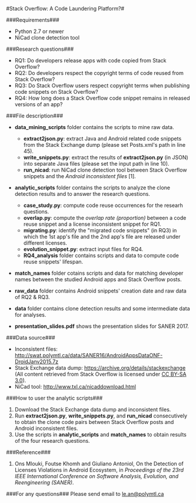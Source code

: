 #Stack Overflow: A Code Laundering Platform?#

###Requirements###
- Python 2.7 or newer
- NiCad clone detection tool

###Research questions###
- RQ1: Do developers release apps with code copied from Stack Overflow?
- RQ2: Do developers respect the copyright terms of code reused from Stack Overflow?
- RQ3: Do Stack Overflow users respect copyright terms when publishing code snippets on Stack Overflow?
- RQ4: How long does a Stack Overflow code snippet remains in released versions of an app?

###File description###
- **data_mining_scripts** folder contains the scripts to mine raw data.
	- **extract2json.py**: extract Java and Android related code snippets from the Stack Exchange dump (please set Posts.xml's path in line 45).
    - **write_snippets.py**: extract the results of **extract2json.py** (in JSON) into separate Java files (please set the input path in line 10).
    - **run_nicad**: run NiCad clone detection tool between Stack Overflow snippets and the _Android inconsistent files_ [1].

- **analytic_scripts** folder contains the scripts to analyze the clone detection results and to answer the research questions.
  - **case_study.py**: compute code reuse occurrences for the researh questions.
  - **overlap.py**: compute the _overlap rate (proportion)_ between a code reuse snippet and a license inconsistent snippet for RQ1.
  - **migrating.py**: identify the "migrated code snippets" (in RQ3) in which the 1st app's file and the 2nd app's file are released under different licenses.
  - **evolution_snippet.py**: extract input files for RQ4.
  - **RQ4_analysis** folder contains scripts and data to compute code reuse snippets' lifespan.
- **match_names** folder cotains scripts and data for matching developer names between the studied Android apps and Stack Overflow posts.
- **raw_data** folder contains Android snippets' creation date and raw data of RQ2 & RQ3.
- **data** folder contains clone detection results and some intermediate data for analyses.
- **presentation_slides.pdf** shows the presentation slides for SANER 2017.

###Data source###
- Inconsistent files: http://swat.polymtl.ca/data/SANER16/AndroidAppsDataONF-DroidJanv2015.7z
- Stack Exchange data dump: https://archive.org/details/stackexchange (All content retrieved from Stack Overflow is licensed under [CC BY-SA 3.0](https://creativecommons.org/licenses/by-sa/3.0/)).
- NiCad tool: http://www.txl.ca/nicaddownload.html

###How to user the analytic scripts###
1. Download the Stack Exchange data dump and inconsistent files.
2. Run **extract2json.py**, **write_snippets.py**, and **run_nicad** consecutively to obtain the clone code pairs between Stack Overflow posts and Android inconsistent files.
3. Use the scripts in **analytic_scripts** and **match_names** to obtain results of the four research questions.

###Reference###
1. Ons Mlouki, Foutse Khomh and Giuliano Antoniol, On the Detection of Licenses Violations in Android Ecosystem, in _Proceedings of the 23rd IEEE International Conference on Software Analysis, Evolution, and Reengineering (SANER)_.

###For any questions###
Please send email to le.an@polymtl.ca
